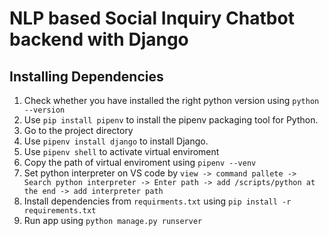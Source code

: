 # NLP based Social Inquiry Chatbot backend with Django

## Installing Dependencies

1. Check whether you have installed the right python version using `python --version`
2. Use `pip install pipenv` to install the pipenv packaging tool for Python.
3. Go to the project directory
4. Use `pipenv install django` to install Django.
5. Use `pipenv shell` to activate virtual enviroment
6. Copy the path of virtual enviroment using `pipenv --venv`
6. Set python interpreter on VS code by 
   `view -> command pallete -> Search python interpreter -> Enter path -> add /scripts/python at the end -> add interpreter path`
8. Install dependencies from `requirments.txt` using `pip install -r requirements.txt`
8. Run app using `python manage.py runserver`   



